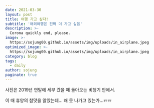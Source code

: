 ```yaml
---
date: 2021-03-30
layout: post
title: 여행 가고 싶다!
subtitle: '해외여행은 진짜 더 가고 싶음'
description: >-
  Corona quickly end, please.
image: >-
  https://sojung00.github.io/assets/img/uploads/in_airplane.jpeg
optimized_image: >-
  https://sojung00.github.io/assets/img/uploads/in_airplane.jpeg
category: blog
tags:
  - daily
author: sojung
paginate: true
---
```


사진은 2019년 연말에 세부 갔을 때
돌아오는 비행기 안에서.

이 때 휴양의 참맛을 알았는데... 왜 못 나가고 있는가...ㅠㅠ
